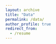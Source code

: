 ```yaml
---
layout: archive
title: "Data"
permalink: /data/
author_profile: true
redirect_from:
  - /resume
---
```

